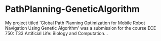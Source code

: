# PathPlanning-GeneticAlgorithm
My project titled 'Global Path Planning Optimization for Mobile Robot Navigation Using Genetic Algorithm' was a submission for the course ECE 750: T33 Artificial Life: Biology and Computation. .

